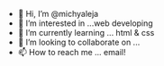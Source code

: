 - 👋 Hi, I’m @michyaleja
- 👀 I’m interested in ...web developing
- 🌱 I’m currently learning ... html & css
- 💞️ I’m looking to collaborate on ...
- 📫 How to reach me ... email!

<!---
michyaleja/michyaleja is a ✨ special ✨ repository because its `README.md` (this file) appears on your GitHub profile.
You can click the Preview link to take a look at your changes.
--->
